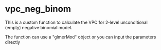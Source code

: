 # vpc_neg_binom

This is a custom function to calculate the VPC for 2-level unconditional (empty)
negative binomial model.

The function can use a "glmerMod" object or you can input the parameters directly
